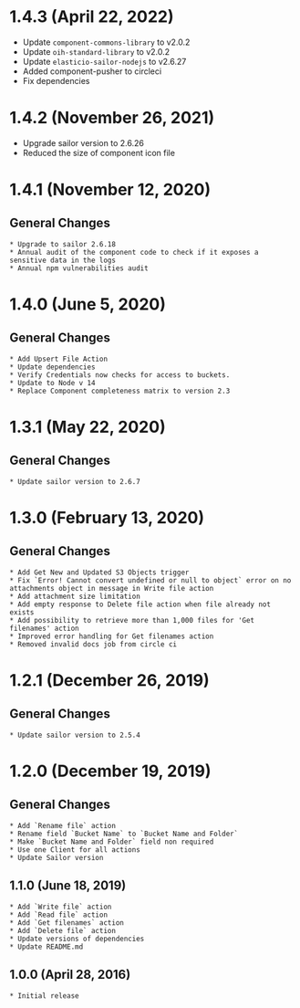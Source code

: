 # 1.4.3 (April 22, 2022)

* Update `component-commons-library` to v2.0.2
* Update `oih-standard-library` to v2.0.2
* Update `elasticio-sailor-nodejs` to v2.6.27
* Added component-pusher to circleci
* Fix dependencies

# 1.4.2 (November 26, 2021)

* Upgrade sailor version to 2.6.26
* Reduced the size of component icon file

# 1.4.1 (November 12, 2020)

## General Changes
    * Upgrade to sailor 2.6.18
    * Annual audit of the component code to check if it exposes a sensitive data in the logs
    * Annual npm vulnerabilities audit

# 1.4.0 (June 5, 2020)

## General Changes
    * Add Upsert File Action
    * Update dependencies
    * Verify Credentials now checks for access to buckets.
    * Update to Node v 14
    * Replace Component completeness matrix to version 2.3


# 1.3.1 (May 22, 2020)

## General Changes
    * Update sailor version to 2.6.7

# 1.3.0 (February 13, 2020)

## General Changes
    * Add Get New and Updated S3 Objects trigger
    * Fix `Error! Cannot convert undefined or null to object` error on no attachments object in message in Write file action
    * Add attachment size limitation
    * Add empty response to Delete file action when file already not exists
    * Add possibility to retrieve more than 1,000 files for 'Get filenames' action
    * Improved error handling for Get filenames action
    * Removed invalid docs job from circle ci
    
# 1.2.1 (December 26, 2019)

## General Changes
    * Update sailor version to 2.5.4
    
# 1.2.0 (December 19, 2019)

## General Changes
    * Add `Rename file` action
    * Rename field `Bucket Name` to `Bucket Name and Folder`
    * Make `Bucket Name and Folder` field non required
    * Use one Client for all actions
    * Update Sailor version

## 1.1.0 (June 18, 2019)

    * Add `Write file` action
    * Add `Read file` action
    * Add `Get filenames` action
    * Add `Delete file` action
    * Update versions of dependencies
    * Update README.md

## 1.0.0 (April 28, 2016)

    * Initial release
